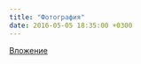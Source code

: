 ```yaml
---
title: "Фотография"
date: 2016-05-05 18:35:00 +0300
---
```



[Вложение](/assets/vk_photos/4/ID0SY2JWu_U.jpg)
